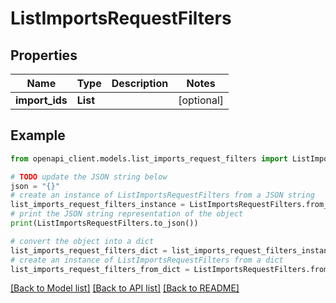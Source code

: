 # ListImportsRequestFilters


## Properties

Name | Type | Description | Notes
------------ | ------------- | ------------- | -------------
**import_ids** | **List** |  | [optional] 

## Example

```python
from openapi_client.models.list_imports_request_filters import ListImportsRequestFilters

# TODO update the JSON string below
json = "{}"
# create an instance of ListImportsRequestFilters from a JSON string
list_imports_request_filters_instance = ListImportsRequestFilters.from_json(json)
# print the JSON string representation of the object
print(ListImportsRequestFilters.to_json())

# convert the object into a dict
list_imports_request_filters_dict = list_imports_request_filters_instance.to_dict()
# create an instance of ListImportsRequestFilters from a dict
list_imports_request_filters_from_dict = ListImportsRequestFilters.from_dict(list_imports_request_filters_dict)
```
[[Back to Model list]](../README.md#documentation-for-models) [[Back to API list]](../README.md#documentation-for-api-endpoints) [[Back to README]](../README.md)


